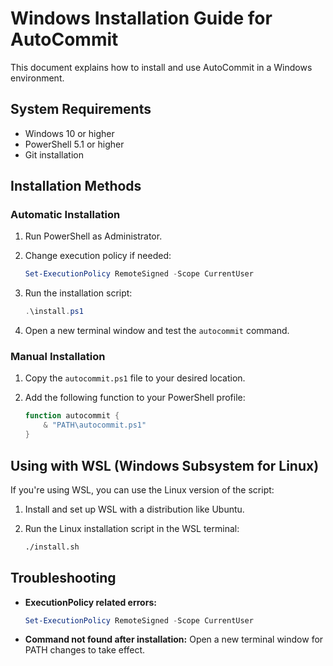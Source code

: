 # Windows Installation Guide for AutoCommit

This document explains how to install and use AutoCommit in a Windows environment.

## System Requirements

- Windows 10 or higher
- PowerShell 5.1 or higher
- Git installation

## Installation Methods

### Automatic Installation

1. Run PowerShell as Administrator.

2. Change execution policy if needed:
   ```powershell
   Set-ExecutionPolicy RemoteSigned -Scope CurrentUser
   ```

3. Run the installation script:
   ```powershell
   .\install.ps1
   ```

4. Open a new terminal window and test the `autocommit` command.

### Manual Installation

1. Copy the `autocommit.ps1` file to your desired location.

2. Add the following function to your PowerShell profile:
   ```powershell
   function autocommit {
       & "PATH\autocommit.ps1"
   }
   ```

## Using with WSL (Windows Subsystem for Linux)

If you're using WSL, you can use the Linux version of the script:

1. Install and set up WSL with a distribution like Ubuntu.

2. Run the Linux installation script in the WSL terminal:
   ```bash
   ./install.sh
   ```

## Troubleshooting

- **ExecutionPolicy related errors:**
  ```powershell
  Set-ExecutionPolicy RemoteSigned -Scope CurrentUser
  ```

- **Command not found after installation:**
  Open a new terminal window for PATH changes to take effect.
